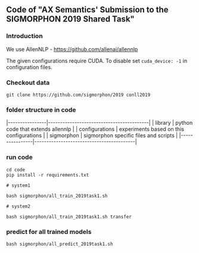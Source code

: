 ## Code of "AX Semantics' Submission to the SIGMORPHON 2019 Shared Task"

### Introduction

We use AllenNLP - https://github.com/allenai/allennlp

The given configurations require CUDA.
To disable set ``cuda_device: -1`` in configuration files.

### Checkout data

```
git clone https://github.com/sigmorphon/2019 conll2019
```

### folder structure in code

|----------------|------------------------------------------|
| library        | python code that extends allennlp        |
| configurations | experiments based on this configurations |
| sigmorphon     | sigmorphon specific files and scripts    |
|----------------|------------------------------------------|


### run code

```
cd code
pip install -r requirements.txt

# system1

bash sigmorphon/all_train_2019task1.sh

# system2

bash sigmorphon/all_train_2019task1.sh transfer

```

### predict for all trained models

```
bash sigmorphon/all_predict_2019task1.sh
```
